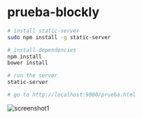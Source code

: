 # prueba-blockly

```bash
# install static-server
sudo npm install -g static-server

# install dependencies
npm install
bower install

# run the server
static-server

# go to http://localhost:9080/prueba.html
```

![screenshot1](https://cloud.githubusercontent.com/assets/1631752/21795665/41c47824-d70c-11e6-8402-4a89131cc244.png)

